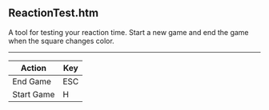 ReactionTest.htm
----------------

A tool for testing your reaction time. Start a new game and end the game when the square changes color.

---

Action     | Key
-----------|----
End Game   | ESC
Start Game | H
